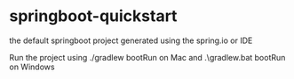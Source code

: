 # springboot-quickstart
the default springboot project generated using the spring.io or IDE

Run the project using 
./gradlew bootRun on Mac
and .\gradlew.bat bootRun on Windows
